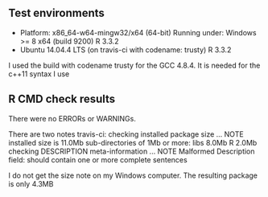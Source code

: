 ## Test environments
* Platform: x86_64-w64-mingw32/x64 (64-bit)
  Running under: Windows >= 8 x64 (build 9200)
  R 3.3.2
* Ubuntu 14.04.4 LTS (on travis-ci with codename: trusty)
  R 3.3.2
  
I used the build with codename trusty for the GCC 4.8.4. It is needed for the c++11 syntax I use

## R CMD check results
There were no ERRORs or WARNINGs. 

There are two notes travis-ci:
checking installed package size ... NOTE
installed size is 11.0Mb
  sub-directories of 1Mb or more:
    libs   8.0Mb
    R      2.0Mb
checking DESCRIPTION meta-information ... NOTE
Malformed Description field: should contain one or more complete sentences

I do not get the size note on my Windows computer. The resulting package is only 4.3MB

